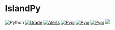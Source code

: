 # IslandPy
![Python](https://img.shields.io/pypi/pyversions/IslandPy)
[![Grade](https://img.shields.io/lgtm/grade/python/github/ludwici/IslandPy)](https://lgtm.com/projects/g/ludwici/IslandPy/context:python)
[![Alerts](https://img.shields.io/lgtm/alerts/github/ludwici/IslandPy)](https://lgtm.com/projects/g/ludwici/IslandPy/alerts/?mode=list)
[![Pypi](https://img.shields.io/pypi/status/IslandPy)](https://pypi.org/project/IslandPy/)
[![Pypi](https://img.shields.io/pypi/v/IslandPy)](https://pypi.org/project/IslandPy/)
[![Pypi](https://img.shields.io/pypi/l/IslandPy)](https://pypi.org/project/IslandPy/)
![](https://img.shields.io/tokei/lines/github/ludwici/IslandPy)
